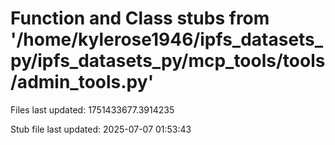 # Function and Class stubs from '/home/kylerose1946/ipfs_datasets_py/ipfs_datasets_py/mcp_tools/tools/admin_tools.py'

Files last updated: 1751433677.3914235

Stub file last updated: 2025-07-07 01:53:43
